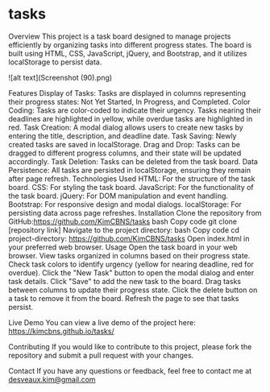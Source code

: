 # tasks
Overview
This project is a task board designed to manage projects efficiently by organizing tasks into different progress states. The board is built using HTML, CSS, JavaScript, jQuery, and Bootstrap, and it utilizes localStorage to persist data.

![alt text](Screenshot (90).png)

Features
Display of Tasks: Tasks are displayed in columns representing their progress states: Not Yet Started, In Progress, and Completed.
Color Coding: Tasks are color-coded to indicate their urgency. Tasks nearing their deadlines are highlighted in yellow, while overdue tasks are highlighted in red.
Task Creation: A modal dialog allows users to create new tasks by entering the title, description, and deadline date.
Task Saving: Newly created tasks are saved in localStorage.
Drag and Drop: Tasks can be dragged to different progress columns, and their state will be updated accordingly.
Task Deletion: Tasks can be deleted from the task board.
Data Persistence: All tasks are persisted in localStorage, ensuring they remain after page refresh.
Technologies Used
HTML: For the structure of the task board.
CSS: For styling the task board.
JavaScript: For the functionality of the task board.
jQuery: For DOM manipulation and event handling.
Bootstrap: For responsive design and modal dialogs.
localStorage: For persisting data across page refreshes.
Installation
Clone the repository from GitHub:https://github.com/KimCBNS/tasks
bash
Copy code
git clone [repository link]
Navigate to the project directory:
bash
Copy code
cd project-directory: https://github.com/KimCBNS/tasks
Open index.html in your preferred web browser.
Usage
Open the task board in your web browser.
View tasks organized in columns based on their progress state.
Check task colors to identify urgency (yellow for nearing deadline, red for overdue).
Click the "New Task" button to open the modal dialog and enter task details.
Click "Save" to add the new task to the board.
Drag tasks between columns to update their progress state.
Click the delete button on a task to remove it from the board.
Refresh the page to see that tasks persist.


Live Demo
You can view a live demo of the project here: https://kimcbns.github.io/tasks/

Contributing
If you would like to contribute to this project, please fork the repository and submit a pull request with your changes.



Contact
If you have any questions or feedback, feel free to contact me at desveaux.kim@gmail.com